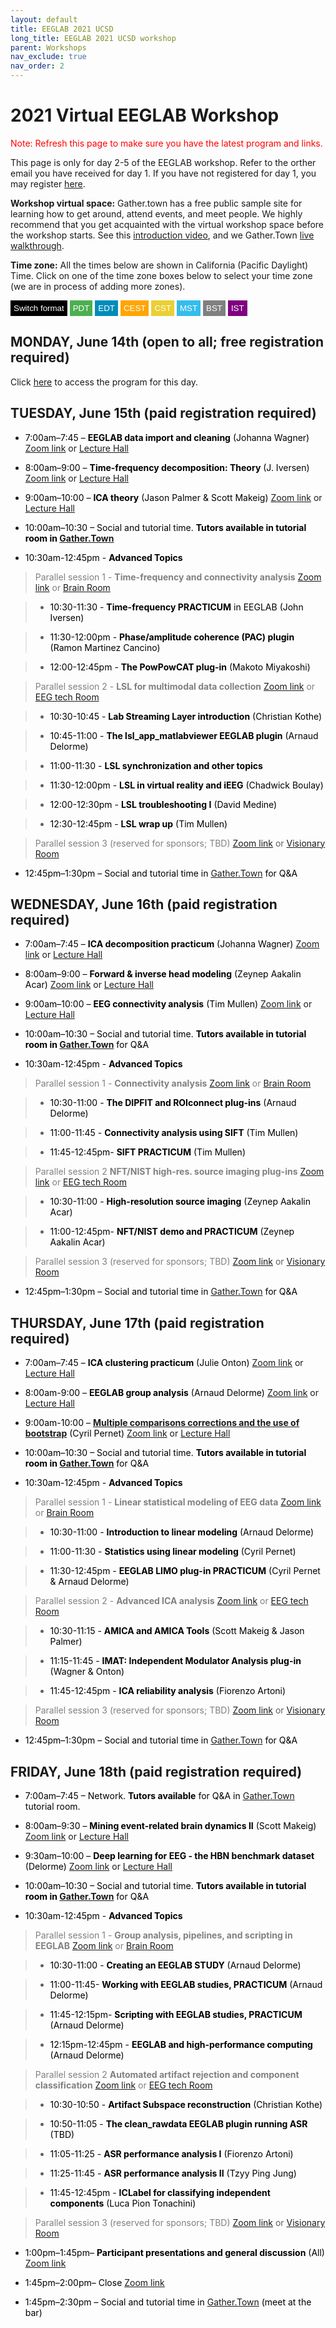 ```yaml
---
layout: default
title: EEGLAB 2021 UCSD
long_title: EEGLAB 2021 UCSD workshop
parent: Workshops
nav_exclude: true
nav_order: 2
---
```

<!-- 
layout: redirect
redirect_link: https://sites.google.com/ucsd.edu/eeglab2020/eeglab-workshop -->

# 2021 Virtual EEGLAB Workshop

<font color=red>Note: Refresh this page to make sure you have the latest program and links.</font>

This page is only for day 2-5 of the EEGLAB workshop. Refer to the orther email you have received for day 1. If you have not registered for day 1, you may register [here](https://www.eventbrite.com/e/147847663341).

**Workshop virtual space:** Gather.town has a free public sample site for learning how to get around, attend events, and meet people. We highly recommend that you get acquainted with the virtual workshop space before the workshop starts. See this [introduction video](https://youtu.be/jNvZs-lNAz8), and we Gather.Town [live walkthrough](https://gather.town/).

**Time zone:** All the times below are shown in California (Pacific Daylight) Time. Click on one of the time zone boxes below to select your time zone (we are in process of adding more zones). 

<button onclick="changeFormat()" style="background-color: Black; color: White; border: none; padding: 5px 5px; text-align: center;">Switch format</button>
<button onclick="changeTimezone('PDT')" style="background-color: #4CAF50; color: white; border: none; padding: 5px 5px; text-align: center;">PDT</button>
<button onclick="changeTimezone('EDT')" style="background-color: #008CBA; color: white; border: none; padding: 5px 5px; text-align: center;">EDT</button>
<button onclick="changeTimezone('CEST')" style="background-color:Orange; color: white; border: none; padding: 5px 5px; text-align: center;">CEST</button>
<button onclick="changeTimezone('CST')" style="background-color: #ebcf34; color: white; border: none; padding: 5px 5px; text-align: center;">CST</button>
<button onclick="changeTimezone('MST')" style="background-color:#34bdeb; color: white; border: none; padding: 5px 5px; text-align: center;">MST</button>
<button onclick="changeTimezone('BST')" style="background-color:Grey; color: white; border: none; padding: 5px 5px; text-align: center;">BST</button>
<button onclick="changeTimezone('IST')" style="background-color:Purple; color: white; border: none; padding: 5px 5px; text-align: center;">IST</button>

## MONDAY, June 14th (open to all; free registration required)

Click [here](https://eeglab.org/workshops/EEGLAB_2021_UCSD_day1.html) to access the program for this day.

## TUESDAY, June 15th (paid registration required)

- <span style="color: black"><span class="time" data-timeformat="12hr" data-timezone="PDT">7:00am</span>–<span class="time" data-timeformat="12hr" data-timezone="PDT">7:45</span> – **EEGLAB data import and cleaning** (Johanna Wagner)</span> [Zoom link](https://ucsd.zoom.us/j/6617129974) or [Lecture Hall](https://eeglab.org/workshops/deadlink.html)

- <span style="color: black"><span class="time" data-timeformat="12hr" data-timezone="PDT">8:00am</span>–<span class="time" data-timeformat="12hr" data-timezone="PDT">9:00</span> – **Time-frequency decomposition: Theory** (J. Iversen)</span> [Zoom link](https://ucsd.zoom.us/j/6617129974) or [Lecture Hall](https://eeglab.org/workshops/deadlink.html)

- <span style="color: black"><span class="time" data-timeformat="12hr" data-timezone="PDT">9:00am</span>–<span class="time" data-timeformat="12hr" data-timezone="PDT">10:00</span> – **ICA theory** (Jason Palmer &amp; Scott Makeig)</span> [Zoom link](https://ucsd.zoom.us/j/6617129974) or [Lecture Hall](https://eeglab.org/workshops/deadlink.html)

- <span style="color: black"><span class="time" data-timeformat="12hr" data-timezone="PDT">10:00am</span>–<span class="time" data-timeformat="12hr" data-timezone="PDT">10:30</span> – Social and tutorial time. **Tutors available in tutorial room in [Gather.Town](https://eeglab.org/workshops/deadlink.html)** </span>

- <span style="color: black"><span class="time" data-timeformat="12hr" data-timezone="PDT">10:30am</span>-<span class="time" data-timeformat="12hr" data-timezone="PDT">12:45pm</span> - **Advanced Topics**</span>

> <span style="color: gray">Parallel session 1 - **Time-frequency and connectivity analysis** [Zoom link](https://ucsd.zoom.us/j/5822114965) or [Brain Room](https://eeglab.org/workshops/deadlink.html)

> - <span style="color: black"><span class="time" data-timeformat="12hr" data-timezone="PDT">10:30</span>-<span class="time" data-timeformat="12hr" data-timezone="PDT">11:30</span> - **Time-frequency PRACTICUM** in EEGLAB (John Iversen)</span>

> - <span style="color: black"><span class="time" data-timeformat="12hr" data-timezone="PDT">11:30</span>-<span class="time" data-timeformat="12hr" data-timezone="PDT">12:00pm</span> - **Phase/amplitude coherence (PAC) plugin** (Ramon Martinez Cancino)</span>

> - <span style="color: black"><span class="time" data-timeformat="12hr" data-timezone="PDT">12:00</span>-<span class="time" data-timeformat="12hr" data-timezone="PDT">12:45pm</span> - **The PowPowCAT plug-in** (Makoto Miyakoshi)</span>

> <span style="color: gray">Parallel session 2 - **LSL for multimodal data collection** [Zoom link](https://ucsd.zoom.us/j/6617129974) or [EEG tech Room](https://eeglab.org/workshops/deadlink.html)

> - <span style="color: black"><span class="time" data-timeformat="12hr" data-timezone="PDT">10:30</span>-<span class="time" data-timeformat="12hr" data-timezone="PDT">10:45</span> - **Lab Streaming Layer introduction** (Christian Kothe)</span>

> - <span style="color: black"><span class="time" data-timeformat="12hr" data-timezone="PDT">10:45</span>-<span class="time" data-timeformat="12hr" data-timezone="PDT">11:00</span> - **The lsl_app_matlabviewer EEGLAB plugin** (Arnaud Delorme)</span>

> - <span style="color: black"><span class="time" data-timeformat="12hr" data-timezone="PDT">11:00</span>-<span class="time" data-timeformat="12hr" data-timezone="PDT">11:30</span> - **LSL synchronization and other topics**</span>

> - <span style="color: black"><span class="time" data-timeformat="12hr" data-timezone="PDT">11:30</span>-<span class="time" data-timeformat="12hr" data-timezone="PDT">12:00pm</span> - **LSL in virtual reality and iEEG** (Chadwick Boulay)</span>

> - <span style="color: black"><span class="time" data-timeformat="12hr" data-timezone="PDT">12:00</span>-<span class="time" data-timeformat="12hr" data-timezone="PDT">12:30pm</span> - **LSL troubleshooting I** (David Medine)</span>

> - <span style="color: black"><span class="time" data-timeformat="12hr" data-timezone="PDT">12:30</span>-<span class="time" data-timeformat="12hr" data-timezone="PDT">12:45pm</span> - **LSL wrap up** (Tim Mullen)</span>

> <span style="color: gray">Parallel session 3 (reserved for sponsors; TBD)</span> [Zoom link](https://ucsd.zoom.us/j/92218133290) or [Visionary Room](https://eeglab.org/workshops/deadlink.html)

- <span style="color: black"><span class="time" data-timeformat="12hr" data-timezone="PDT">12:45pm</span>–<span class="time" data-timeformat="12hr" data-timezone="PDT">1:30pm</span> – Social and tutorial time in [Gather.Town](https://eeglab.org/workshops/deadlink.html) for Q&amp;A </span>

## WEDNESDAY, June 16th (paid registration required)

- <span style="color: black"><span class="time" data-timeformat="12hr" data-timezone="PDT">7:00am</span>–<span class="time" data-timeformat="12hr" data-timezone="PDT">7:45</span> – **ICA decomposition practicum** (Johanna Wagner)</span> [Zoom link](https://ucsd.zoom.us/j/6617129974) or [Lecture Hall](https://eeglab.org/workshops/deadlink.html)

- <span style="color: black"><span class="time" data-timeformat="12hr" data-timezone="PDT">8:00am</span>–<span class="time" data-timeformat="12hr" data-timezone="PDT">9:00</span> – **Forward &amp; inverse head modeling** (Zeynep Aakalin Acar)</span> [Zoom link](https://ucsd.zoom.us/j/6617129974) or [Lecture Hall](https://eeglab.org/workshops/deadlink.html)

- <span style="color: black"><span class="time" data-timeformat="12hr" data-timezone="PDT">9:00am</span>–<span class="time" data-timeformat="12hr" data-timezone="PDT">10:00</span> – **EEG connectivity analysis** (Tim Mullen)</span> [Zoom link](https://ucsd.zoom.us/j/6617129974) or [Lecture Hall](https://eeglab.org/workshops/deadlink.html)

- <span style="color: black"><span class="time" data-timeformat="12hr" data-timezone="PDT">10:00am</span>–<span class="time" data-timeformat="12hr" data-timezone="PDT">10:30</span> – Social and tutorial time. **Tutors available in tutorial room in [Gather.Town](https://eeglab.org/workshops/deadlink.html)** for Q&amp;A </span>

- <span style="color: black"><span class="time" data-timeformat="12hr" data-timezone="PDT">10:30am</span>-<span class="time" data-timeformat="12hr" data-timezone="PDT">12:45pm</span> - **Advanced Topics**</span>

> <span style="color: gray">Parallel session 1 - **Connectivity analysis** [Zoom link](https://ucsd.zoom.us/j/5822114965) or [Brain Room](https://eeglab.org/workshops/deadlink.html)

> - <span style="color: black"><span class="time" data-timeformat="12hr" data-timezone="PDT">10:30</span>-<span class="time" data-timeformat="12hr" data-timezone="PDT">11:00</span> - **The DIPFIT and ROIconnect plug-ins** (Arnaud Delorme)</span>

> - <span style="color: black"><span class="time" data-timeformat="12hr" data-timezone="PDT">11:00</span>-<span class="time" data-timeformat="12hr" data-timezone="PDT">11:45</span> - **Connectivity analysis using SIFT** (Tim Mullen)</span>

> - <span style="color: black"><span class="time" data-timeformat="12hr" data-timezone="PDT">11:45</span>-<span class="time" data-timeformat="12hr" data-timezone="PDT">12:45pm</span>- **SIFT PRACTICUM** (Tim Mullen)</span>

> <span style="color: gray">Parallel session 2 **NFT/NIST high-res. source imaging plug-ins** [Zoom link](https://ucsd.zoom.us/j/6617129974) or [EEG tech Room](https://eeglab.org/workshops/deadlink.html)

> - <span style="color: black"><span class="time" data-timeformat="12hr" data-timezone="PDT">10:30</span>-<span class="time" data-timeformat="12hr" data-timezone="PDT">11:00</span> - **High-resolution source imaging** (Zeynep Aakalin Acar)</span>

> - <span style="color: black"><span class="time" data-timeformat="12hr" data-timezone="PDT">11:00</span>-<span class="time" data-timeformat="12hr" data-timezone="PDT">12:45pm</span>- **NFT/NIST demo and PRACTICUM** (Zeynep Aakalin Acar)</span>

> <span style="color: gray">Parallel session 3 (reserved for sponsors; TBD)</span> [Zoom link](https://ucsd.zoom.us/j/92218133290) or [Visionary Room](https://eeglab.org/workshops/deadlink.html)

- <span style="color: black"><span class="time" data-timeformat="12hr" data-timezone="PDT">12:45pm</span>–<span class="time" data-timeformat="12hr" data-timezone="PDT">1:30pm</span> – Social and tutorial time in [Gather.Town](https://eeglab.org/workshops/deadlink.html) for Q&amp;A </span>

## THURSDAY, June 17th (paid registration required)

- <span style="color: black"><span class="time" data-timeformat="12hr" data-timezone="PDT">7:00am</span>–<span class="time" data-timeformat="12hr" data-timezone="PDT">7:45</span> – **ICA clustering practicum** (Julie Onton)</span> [Zoom link](https://ucsd.zoom.us/j/6617129974) or [Lecture Hall](https://eeglab.org/workshops/deadlink.html)

- <span style="color: black"><span class="time" data-timeformat="12hr" data-timezone="PDT">8:00am</span>-<span class="time" data-timeformat="12hr" data-timezone="PDT">9:00</span> – **EEGLAB group analysis** (Arnaud Delorme)</span> [Zoom link](https://ucsd.zoom.us/j/6617129974) or [Lecture Hall](https://eeglab.org/workshops/deadlink.html)

- <span style="color: black"><span class="time" data-timeformat="12hr" data-timezone="PDT">9:00am</span>-<span class="time" data-timeformat="12hr" data-timezone="PDT">10:00</span> – **[Multiple comparisons corrections and the use of bootstrap](https://eeglab.org/tutorials/misc/2021_MCC_and_boot_EEGLAB_workshop.pdf)** (Cyril Pernet)</span> [Zoom link](https://ucsd.zoom.us/j/6617129974) or [Lecture Hall](https://eeglab.org/workshops/deadlink.html)

- <span style="color: black"><span class="time" data-timeformat="12hr" data-timezone="PDT">10:00am</span>–<span class="time" data-timeformat="12hr" data-timezone="PDT">10:30</span> – Social and tutorial time. **Tutors available in tutorial room in [Gather.Town](https://eeglab.org/workshops/deadlink.html)** for Q&amp;A </span>

- <span style="color: black"><span class="time" data-timeformat="12hr" data-timezone="PDT">10:30am</span>-<span class="time" data-timeformat="12hr" data-timezone="PDT">12:45pm</span> - **Advanced Topics**</span>

> <span style="color: gray">Parallel session 1 - **Linear statistical modeling of EEG data** [Zoom link](https://ucsd.zoom.us/j/5822114965) or [Brain Room](https://eeglab.org/workshops/deadlink.html)

> - <span style="color: black"><span class="time" data-timeformat="12hr" data-timezone="PDT">10:30</span>-<span class="time" data-timeformat="12hr" data-timezone="PDT">11:00</span> - **Introduction to linear modeling** (Arnaud Delorme)</span>

> - <span style="color: black"><span class="time" data-timeformat="12hr" data-timezone="PDT">11:00</span>-<span class="time" data-timeformat="12hr" data-timezone="PDT">11:30</span> - **Statistics using linear modeling** (Cyril Pernet)</span>

> - <span style="color: black"><span class="time" data-timeformat="12hr" data-timezone="PDT">11:30</span>-<span class="time" data-timeformat="12hr" data-timezone="PDT">12:45pm</span> - **EEGLAB LIMO plug-in PRACTICUM** (Cyril Pernet &amp; Arnaud Delorme)</span>

> <span style="color: gray">Parallel session 2 - **Advanced ICA analysis** [Zoom link](https://ucsd.zoom.us/j/6617129974) or [EEG tech Room](https://eeglab.org/workshops/deadlink.html)

> - <span style="color: black"><span class="time" data-timeformat="12hr" data-timezone="PDT">10:30</span>-<span class="time" data-timeformat="12hr" data-timezone="PDT">11:15</span> - **AMICA and AMICA Tools** (Scott Makeig &amp; Jason Palmer)</span>

> - <span style="color: black"><span class="time" data-timeformat="12hr" data-timezone="PDT">11:15</span>-<span class="time" data-timeformat="12hr" data-timezone="PDT">11:45</span> - **IMAT: Independent Modulator Analysis plug-in** (Wagner &amp; Onton)</span>

> - <span style="color: black"><span class="time" data-timeformat="12hr" data-timezone="PDT">11:45</span>-<span class="time" data-timeformat="12hr" data-timezone="PDT">12:45pm</span> - **ICA reliability analysis** (Fiorenzo Artoni)</span>

> <span style="color: gray">Parallel session 3 (reserved for sponsors; TBD)</span> [Zoom link](https://ucsd.zoom.us/j/92218133290) or [Visionary Room](https://eeglab.org/workshops/deadlink.html)

- <span style="color: black"><span class="time" data-timeformat="12hr" data-timezone="PDT">12:45pm</span>–<span class="time" data-timeformat="12hr" data-timezone="PDT">1:30pm</span> – Social and tutorial time in [Gather.Town](https://eeglab.org/workshops/deadlink.html) for Q&amp;A </span>

## FRIDAY, June 18th (paid registration required)

- <span style="color: black"><span class="time" data-timeformat="12hr" data-timezone="PDT">7:00am</span>–<span class="time" data-timeformat="12hr" data-timezone="PDT">7:45</span> – Network. **Tutors available** for Q&amp;A in [Gather.Town](https://eeglab.org/workshops/deadlink.html) tutorial room.</span>

- <span style="color: black"><span class="time" data-timeformat="12hr" data-timezone="PDT">8:00am</span>–<span class="time" data-timeformat="12hr" data-timezone="PDT">9:30</span> – **Mining event-related brain dynamics II** (Scott Makeig)</span> [Zoom link](https://ucsd.zoom.us/j/6617129974) or [Lecture Hall](https://eeglab.org/workshops/deadlink.html)

- <span style="color: black"><span class="time" data-timeformat="12hr" data-timezone="PDT">9:30am</span>–<span class="time" data-timeformat="12hr" data-timezone="PDT">10:00</span> – **Deep learning for EEG - the HBN benchmark dataset** (Delorme)</span> [Zoom link](https://ucsd.zoom.us/j/6617129974) or [Lecture Hall](https://eeglab.org/workshops/deadlink.html)

- <span style="color: black"><span class="time" data-timeformat="12hr" data-timezone="PDT">10:00am</span>–<span class="time" data-timeformat="12hr" data-timezone="PDT">10:30</span> – Social and tutorial time. **Tutors available in tutorial room in [Gather.Town](https://eeglab.org/workshops/deadlink.html)** for Q&amp;A </span>

- <span style="color: black"><span class="time" data-timeformat="12hr" data-timezone="PDT">10:30am</span>-<span class="time" data-timeformat="12hr" data-timezone="PDT">12:45pm</span> - **Advanced Topics**</span>

> <span style="color: gray">Parallel session 1 - **Group analysis, pipelines, and scripting in EEGLAB** [Zoom link](https://ucsd.zoom.us/j/5822114965) or [Brain Room](https://eeglab.org/workshops/deadlink.html)

> - <span style="color: black"><span class="time" data-timeformat="12hr" data-timezone="PDT">10:30</span>-<span class="time" data-timeformat="12hr" data-timezone="PDT">11:00</span> - **Creating an EEGLAB STUDY** (Arnaud Delorme)</span>

> - <span style="color: black"><span class="time" data-timeformat="12hr" data-timezone="PDT">11:00</span>-<span style="color: black"><span class="time" data-timeformat="12hr" data-timezone="PDT">11:45</span>- **Working with EEGLAB studies, PRACTICUM** (Arnaud Delorme)</span>

> - <span style="color: black"><span class="time" data-timeformat="12hr" data-timezone="PDT">11:45</span>-<span style="color: black"><span class="time" data-timeformat="12hr" data-timezone="PDT">12:15pm</span>- **Scripting with EEGLAB studies, PRACTICUM** (Arnaud Delorme)</span>

> - <span style="color: black"><span class="time" data-timeformat="12hr" data-timezone="PDT">12:15pm</span>-<span class="time" data-timeformat="12hr" data-timezone="PDT">12:45pm</span> - **EEGLAB and high-performance computing** (Arnaud Delorme)</span>

> <span style="color: gray">Parallel session 2 **Automated artifact rejection and component classification** [Zoom link](https://ucsd.zoom.us/j/6617129974) or [EEG tech Room](https://eeglab.org/workshops/deadlink.html)

> - <span style="color: black"><span class="time" data-timeformat="12hr" data-timezone="PDT">10:30</span>-<span class="time" data-timeformat="12hr" data-timezone="PDT">10:50</span> - **Artifact Subspace reconstruction** (Christian Kothe)</span>

> - <span style="color: black"><span class="time" data-timeformat="12hr" data-timezone="PDT">10:50</span>-<span class="time" data-timeformat="12hr" data-timezone="PDT">11:05</span> - **The clean_rawdata EEGLAB plugin running ASR** (TBD)</span>

> - <span style="color: black"><span class="time" data-timeformat="12hr" data-timezone="PDT">11:05</span>-<span class="time" data-timeformat="12hr" data-timezone="PDT">11:25</span> - **ASR performance analysis I** (Fiorenzo Artoni)</span>

> - <span style="color: black"><span class="time" data-timeformat="12hr" data-timezone="PDT">11:25</span>-<span class="time" data-timeformat="12hr" data-timezone="PDT">11:45</span> - **ASR performance analysis II** (Tzyy Ping Jung)</span>

> - <span style="color: black"><span class="time" data-timeformat="12hr" data-timezone="PDT">11:45</span>-<span class="time" data-timeformat="12hr" data-timezone="PDT">12:45pm</span> - **ICLabel for classifying independent components** (Luca Pion Tonachini)</span>

> <span style="color: gray">Parallel session 3 (reserved for sponsors; TBD)</span> [Zoom link](https://ucsd.zoom.us/j/92218133290) or [Visionary Room](https://eeglab.org/workshops/deadlink.html)

- <span style="color: black"><span class="time" data-timeformat="12hr" data-timezone="PDT">1:00pm</span>–<span class="time" data-timeformat="12hr" data-timezone="PDT">1:45pm</span>– **Participant presentations and general discussion** (All)</span> [Zoom link](https://ucsd.zoom.us/j/6617129974)

- <span style="color: black"><span class="time" data-timeformat="12hr" data-timezone="PDT">1:45pm</span>–<span class="time" data-timeformat="12hr" data-timezone="PDT">2:00pm</span>– Close</span> [Zoom link](https://ucsd.zoom.us/j/6617129974)

- <span style="color: black"><span class="time" data-timeformat="12hr" data-timezone="PDT">1:45pm</span>–<span class="time" data-timeformat="12hr" data-timezone="PDT">2:30pm</span> – Social and tutorial time in [Gather.Town](https://eeglab.org/workshops/deadlink.html) (meet at the bar)</span>
